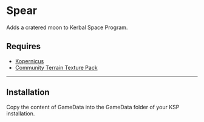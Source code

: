 # Spear

Adds a cratered moon to Kerbal Space Program.

## Requires

* [Kopernicus](https://github.com/Kopernicus/Kopernicus/releases)
* [Community Terrain Texture Pack](https://github.com/Galileo88/Community-Terrain-Texture-Pack/releases)

----

## Installation

Copy the content of GameData into the GameData folder of your KSP installation.
